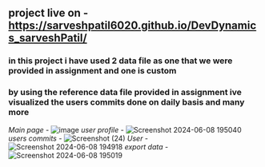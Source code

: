 ## project live on - https://sarveshpatil6020.github.io/DevDynamics_sarveshPatil/

### in this project i have used 2 data file as one that we were provided in assignment and one is custom 
### by using the reference data file provided in assignment ive visualized the users commits done on daily basis and many more

*Main page -*
![image](https://github.com/SarveshPatil6020/DevDynamics_sarveshPatil/assets/105285696/da04e4e7-167e-49bc-af4e-07ec6978d072)
*user profile -*
![Screenshot 2024-06-08 195040](https://github.com/SarveshPatil6020/DevDynamics_sarveshPatil/assets/105285696/e01f2709-a08f-4e17-96a2-97b27373c11e)
*users commits -*
![Screenshot (24)](https://github.com/SarveshPatil6020/DevDynamics_sarveshPatil/assets/105285696/317fc0c3-ec8f-4b27-a633-2f27f544b74d)
*User -*
![Screenshot 2024-06-08 194918](https://github.com/SarveshPatil6020/DevDynamics_sarveshPatil/assets/105285696/9fe2b195-ca91-478e-bd38-3e8b825c7638)
*export data -*
![Screenshot 2024-06-08 195019](https://github.com/SarveshPatil6020/DevDynamics_sarveshPatil/assets/105285696/37c5d52d-e6be-499f-9852-1cc259e22a3f)
